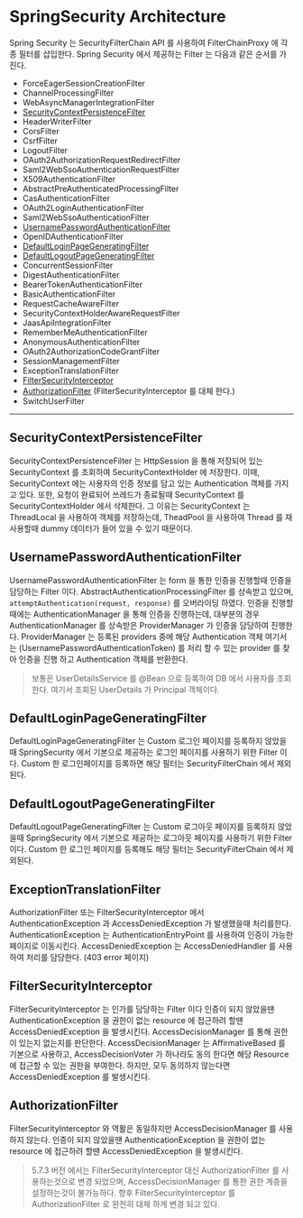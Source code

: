 # SpringSecurity Architecture

Spring Security 는 SecurityFilterChain API 를 사용하여 FilterChainProxy 에 각종 필터를 삽입한다.
Spring Security 에서 제공하는 Filter 는 다음과 같은 순서를 가진다.

- ForceEagerSessionCreationFilter
- ChannelProcessingFilter
- WebAsyncManagerIntegrationFilter
- [SecurityContextPersistenceFilter](#securitycontextpersistencefilter)
- HeaderWriterFilter
- CorsFilter
- CsrfFilter
- LogoutFilter
- OAuth2AuthorizationRequestRedirectFilter
- Saml2WebSsoAuthenticationRequestFilter
- X509AuthenticationFilter
- AbstractPreAuthenticatedProcessingFilter
- CasAuthenticationFilter
- OAuth2LoginAuthenticationFilter
- Saml2WebSsoAuthenticationFilter
- [UsernamePasswordAuthenticationFilter](#usernamepasswordauthenticationfilter)
- OpenIDAuthenticationFilter
- [DefaultLoginPageGeneratingFilter](#defaultloginpagegeneratingfilter)
- [DefaultLogoutPageGeneratingFilter](#defaultlogoutpagegeneratingfilter)
- ConcurrentSessionFilter
- DigestAuthenticationFilter
- BearerTokenAuthenticationFilter
- BasicAuthenticationFilter
- RequestCacheAwareFilter
- SecurityContextHolderAwareRequestFilter
- JaasApiIntegrationFilter
- RememberMeAuthenticationFilter
- AnonymousAuthenticationFilter
- OAuth2AuthorizationCodeGrantFilter
- SessionManagementFilter
- ExceptionTranslationFilter
- [FilterSecurityInterceptor](#filtersecurityinterceptor)
- [AuthorizationFilter](#authorizationfilter) (FilterSecurityInterceptor 를 대체 한다.)
- SwitchUserFilter

___
## SecurityContextPersistenceFilter
SecurityContextPersistenceFilter 는 HttpSession 을 통해 저장되어 있는 SecurityContext 를 조회하여
SecurityContextHolder 에 저장한다. 이때, SecurityContext 에는 사용자의 인증 정보를 담고 있는 Authentication 객체를 가지고 있다.
또한, 요청이 완료되어 쓰레드가 종료될때 SecurityContext 를 SecurityContextHolder 에서 삭제한다.
그 이유는 SecurityContext 는 ThreadLocal 을 사용하여 객체를 저장하는데, 
TheadPool 을 사용하여 Thread 를 재사용할때 dummy 데이터가 들어 있을 수 있기 때문이다.

## UsernamePasswordAuthenticationFilter
UsernamePasswordAuthenticationFilter 는 form 을 통한 인증을 진행할때 인증을 담당하는 Filter 이다.
AbstractAuthenticationProcessingFilter 를 상속받고 있으며, `attemptAuthentication(request, response)` 를 오버라이딩 하였다.
인증을 진행할때에는 AuthenticationManager 을 통해 인증을 진행하는데, 대부분의 경우 AuthenticationManager 를 상속받은 
ProviderManager 가 인증을 담당하여 진행한다.
ProviderManager 는 등록된 providers 중에 해당 Authentication 객체 여기서는 (UsernamePasswordAuthenticationToken) 를
처리 할 수 있는 provider 를 찾아 인증을 진행 하고 Authentication 객체를 반환한다.
> 보통은 UserDetailsService 를 @Bean 으로 등록하여 DB 에서 사용자를 조회한다.
> 여기서 조회된 UserDetails 가 Principal 객체이다. 

## DefaultLoginPageGeneratingFilter
DefaultLoginPageGeneratingFilter 는 Custom 로그인 페이지를 등록하지 않았을때 SpringSecurity 에서 기본으로 제공하는 로그인 
페이지를 사용하기 위한 Filter 이다. Custom 한 로그인페이지를 등록하면 해당 필터는 SecurityFilterChain 에서 제외된다.

## DefaultLogoutPageGeneratingFilter
DefaultLogoutPageGeneratingFilter 는 Custom 로그아웃 페이지를 등록하지 않았을때 SpringSecurity 에서 기본으로 제공하는 로그아웃
페이지를 사용하기 위한 Filter 이다. Custom 한 로그인 페이지를 등록해도 해당 필터는 SecurityFilterChain 에서 제외된다.

## ExceptionTranslationFilter
AuthorizationFilter 또는 FilterSecurityInterceptor 에서 AuthenticationException 과 
AccessDeniedException 가 발생했을때 처리를한다.
AuthenticationException 는 AuthenticationEntryPoint 를 사용하여 인증이 가능한 페이지로 이동시킨다.
AccessDeniedException 는 AccessDeniedHandler 를 사용하여 처리를 담당한다. (403 error 페이지)

## FilterSecurityInterceptor
FilterSecurityInterceptor 는 인가를 담당하는 Filter 이다
인증이 되지 않았을땐 AuthenticationException 을
권한이 없는 resource 에 접근하려 할땐 AccessDeniedException 을 발생시킨다.
AccessDecisionManager 를 통해 권한이 있는지 없는지를 판단한다.
AccessDecisionManager 는 AffirmativeBased 를 기본으로 사용하고,
AccessDecisionVoter 가 하나라도 동의 한다면 해당 Resource 에 접근할 수 있는 권한을 부여한다.
하지만, 모두 동의하지 않는다면 AccessDeniedException 를 발생시킨다.

## AuthorizationFilter
FilterSecurityInterceptor 와 역활은 동일하지만 AccessDecisionManager 를 사용하지 않는다.
인증이 되지 않았을땐 AuthenticationException 을
권한이 없는 resource 에 접근하려 할땐 AccessDeniedException 을 발생시킨다. 
> 5.7.3 버전 에서는 FilterSecurityInterceptor 대신 AuthorizationFilter 를 사용하는것으로 변경 되었으며,
> AccessDecisionManager 를 통한 권한 계층을 설정하는것이 불가능하다. 향후 FilterSecurityInterceptor 를 AuthorizationFilter 로
> 완전히 대체 하게 변경 되고 있다.